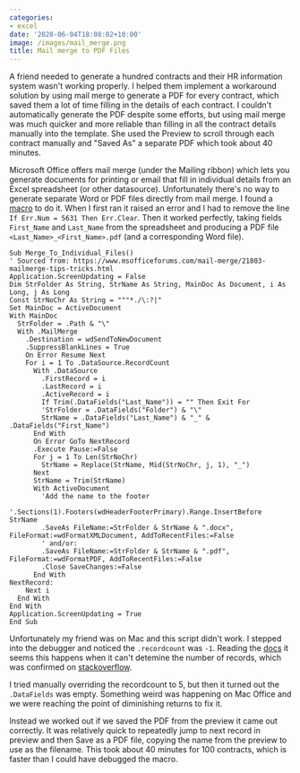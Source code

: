 ```yaml
---
categories:
- excel
date: '2020-06-04T18:08:02+10:00'
image: /images/mail_merge.png
title: Mail merge to PDF Files
---
```


A friend needed to generate a hundred contracts and their HR information system wasn't working properly.
I helped them implement a workaround solution by using mail merge to generate a PDF for every contract, which saved them a lot of time filling in the details of each contract.
I couldn't automatically generate the PDF despite some efforts, but using mail merge was much quicker and more reliable than filling in all the contract details manually into the template.
She used the Preview to scroll through each contract manually and "Saved As" a separate PDF which took about 40 minutes.

Microsoft Office offers mail merge (under the Mailing ribbon) which lets you generate documents for printing or email that fill in individual details from an Excel spreadsheet (or other datasource).
Unfortunately there's no way to generate separate Word or PDF files directly from mail merge.
I found a [macro](https://www.msofficeforums.com/mail-merge/21803-mailmerge-tips-tricks.html) to do it.
When I first ran it raised an error and I had to remove the line `If Err.Num = 5631 Then Err.Clear`.
Then it worked perfectly, taking fields `First_Name` and `Last_Name` from the spreadsheet and producing a PDF file `<Last_Name>_<First_Name>.pdf` (and a corresponding Word file).

```
Sub Merge_To_Individual_Files()
' Sourced from: https://www.msofficeforums.com/mail-merge/21803-mailmerge-tips-tricks.html
Application.ScreenUpdating = False
Dim StrFolder As String, StrName As String, MainDoc As Document, i As Long, j As Long
Const StrNoChr As String = """*./\:?|"
Set MainDoc = ActiveDocument
With MainDoc
  StrFolder = .Path & "\"
  With .MailMerge
    .Destination = wdSendToNewDocument
    .SuppressBlankLines = True
    On Error Resume Next
    For i = 1 To .DataSource.RecordCount
      With .DataSource
        .FirstRecord = i
        .LastRecord = i
        .ActiveRecord = i
        If Trim(.DataFields("Last_Name")) = "" Then Exit For
        'StrFolder = .DataFields("Folder") & "\"
        StrName = .DataFields("Last_Name") & "_" & .DataFields("First_Name")
      End With
      On Error GoTo NextRecord
      .Execute Pause:=False
      For j = 1 To Len(StrNoChr)
        StrName = Replace(StrName, Mid(StrNoChr, j, 1), "_")
      Next
      StrName = Trim(StrName)
      With ActiveDocument
        'Add the name to the footer
        '.Sections(1).Footers(wdHeaderFooterPrimary).Range.InsertBefore StrName
        .SaveAs FileName:=StrFolder & StrName & ".docx", FileFormat:=wdFormatXMLDocument, AddToRecentFiles:=False
        ' and/or:
        .SaveAs FileName:=StrFolder & StrName & ".pdf", FileFormat:=wdFormatPDF, AddToRecentFiles:=False
        .Close SaveChanges:=False
      End With
NextRecord:
    Next i
  End With
End With
Application.ScreenUpdating = True
End Sub
```

Unfortunately my friend was on Mac and this script didn't work.
I stepped into the debugger and noticed the `.recordcount` was `-1`.
Reading the [docs](https://docs.microsoft.com/en-us/office/vba/api/word.mailmergedatasource.recordcount) it seems this happens when it can't detemine the number of records, which was confirmed on [stackoverflow](https://stackoverflow.com/questions/37921973/word-mail-merge-recordcount-returns-1).

I tried manually overriding the recordcount to 5, but then it turned out the `.DataFields` was empty.
Something weird was happening on Mac Office and we were reaching the point of diminishing returns to fix it.

Instead we worked out if we saved the PDF from the preview it came out correctly.
It was relatively quick to repeatedly jump to next record in preview and then Save as a PDF file, copying the name from the preview to use as the filename.
This took about 40 minutes for 100 contracts, which is faster than I could have debugged the macro.
